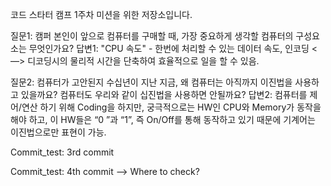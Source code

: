 코드 스타터 캠프 1주차 미션을 위한 저장소입니다.

질문1: 캠퍼 본인이 앞으로 컴퓨터를 구매할 때, 가장 중요하게 생각할 컴퓨터의 구성요소는 무엇인가요?
답변1: "CPU 속도" - 한번에 처리할 수 있는 데이터 속도, 인코딩 <—> 디코딩시의 물리적 시간을 단축하여 효율적으로 일을 할 수 있음. 

질문2: 컴퓨터가 고안된지 수십년이 지난 지금, 왜 컴퓨터는 아직까지 이진법을 사용하고 있을까요? 컴퓨터도 우리와 같이 십진법을 사용하면 안될까요?
답변2: 컴퓨터를 제어/연산 하기 위해 Coding을 하지만, 궁극적으로는 HW인 CPU와 Memory가 동작을 해야 하고, 이 HW들은 “0 ”과 “1”, 즉 On/Off를 통해 동작하고 있기 때문에 기계어는 이진법으로만 표현이 가능. 

Commit_test: 3rd commit

Commit_test: 4th commit --> Where to check? 

